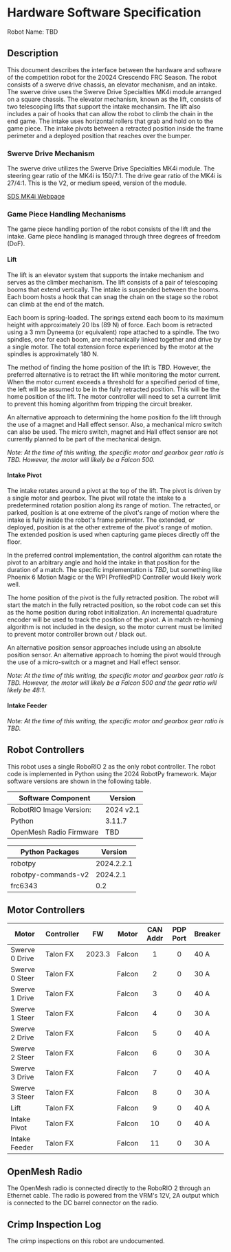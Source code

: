 # Hardware Software Specification

Robot Name: TBD

## Description

This document describes the interface between the hardware and software of the competition robot for the 20024 Crescendo FRC Season.
The robot consists of a swerve drive chassis, an elevator mechanism, and an intake.
The swerve drive uses the Swerve Drive Specialties MK4i module arranged on a square chassis.
The elevator mechanism, known as the lift, consists of two telescoping lifts that support the intake mechansim.
The lift also includes a pair of hooks that can allow the robot to climb the chain in the end game.
The intake uses horizontal rollers that grab and hold on to the game piece.
The intake pivots between a retracted position inside the frame perimeter and a deployed position that reaches over the bumper.

### Swerve Drive Mechanism

The swerve drive utilizes the Swerve Drive Specialties MK4i module.
The steering gear ratio of the MK4i is 150/7:1.
The drive gear ratio of the MK4i is 27/4:1.
This is the V2, or medium speed, version of the module.

[SDS MK4i Webpage](https://www.swervedrivespecialties.com/products/mk4i-swerve-module?variant=39598777172081)

### Game Piece Handling Mechanisms

The game piece handling portion of the robot consists of the lift and the intake.
Game piece handling is managed through three degrees of freedom (DoF).

#### Lift

The lift is an elevator system that supports the intake mechanism and serves as the climber mechanism.
The lift consists of a pair of telescoping booms that extend vertically.
The intake is suspended between the booms.
Each boom hosts a hook that can snag the chain on the stage so the robot can climb at the end of the match.

Each boom is spring-loaded.
The springs extend each boom to its maximum height with approximately 20 lbs (89 N) of force.
Each boom is retracted using a 3 mm Dyneema (or equivalent) rope attached to a spindle.
The two spindles, one for each boom, are mechanically linked together and drive by a single motor.
The total extension force experienced by the motor at the spindles is approximately 180 N.

The method of finding the home position of the lift is _TBD_.
However, the preferred alternative is to retract the lift while monitoring the motor current.
When the motor current exceeds a threshold for a specified period of time, the left will be assumed to be in the fully retracted position.
This will be the home position of the lift.
The motor controller will need to set a current limit to prevent this homing algorithm from tripping the circuit breaker.

An alternative approach to determining the home position fo the lift through the use of a magnet and Hall effect sensor.
Also, a mechanical micro switch can also be used.
The micro switch, magnet and Hall effect sensor are not currently planned to be part of the mechanical design.

_Note: At the time of this writing, the specific motor and gearbox gear ratio is TBD.
However, the motor will likely be a Falcon 500._

#### Intake Pivot

The intake rotates around a pivot at the top of the lift.
The pivot is driven by a single motor and gearbox.
The pivot will rotate the intake to a predetermined rotation position along its range of motion.
The retracted, or parked, position is at one extreme of the pivot's range of motion where the intake is fully inside the robot's frame perimeter.
The extended, or deployed, position is at the other extreme of the pivot's range of motion.
The extended position is used when capturing game pieces directly off the floor.

In the preferred control implementation, the control algorithm can rotate the pivot to an arbitrary angle and hold the intake in that position for the duration of a match. 
The specific implementation is _TBD_, but something like Phoenix 6 Motion Magic or the WPI ProfiledPID Controller would likely work well.

The home position of the pivot is the fully retracted position. 
The robot will start the match in the fully retracted position, so the robot code can set this as the home position during robot initialization.
An incremental quadrature encoder will be used to track the position of the pivot.
A in match re-homing algorithm is not included in the design, so the motor current must be limited to prevent motor controller brown out / black out.

An alternative position sensor approaches include using an absolute position sensor.
An alternative approach to homing the pivot would through the use of a micro-switch or a magnet and Hall effect sensor. 

_Note: At the time of this writing, the specific motor and gearbox gear ratio is TBD.
However, the motor will likely be a Falcon 500 and the gear ratio will likely be 48:1._

#### Intake Feeder

_Note: At the time of this writing, the specific motor and gearbox gear ratio is TBD._

## Robot Controllers

This robot uses a single RoboRIO 2 as the only robot controller.
The robot code is implemented in Python using the 2024 RobotPy framework.
Major software versions are shown in the following table.  

| Software Component      | Version    |
|-------------------------|------------|
| RobotRIO Image Version: | 2024 v2.1  |
| Python                  | 3.11.7     |
| OpenMesh Radio Firmware | TBD        |

| Python Packages         | Version    |
|-------------------------|------------|
| robotpy                 | 2024.2.2.1 |
| robotpy-commands-v2     | 2024.2.1   |
| frc6343                 | 0.2        |


## Motor Controllers

| Motor          | Controller   | FW     | Motor    | CAN Addr | PDP Port | Breaker |
|----------------|--------------|--------|----------|:--------:|:--------:|---------|
| Swerve 0 Drive | Talon FX     | 2023.3 | Falcon   |    1     |    0     | 40 A    |
| Swerve 0 Steer | Talon FX     |        | Falcon   |    2     |    0     | 30 A    |
| Swerve 1 Drive | Talon FX     |        | Falcon   |    3     |    0     | 40 A    |
| Swerve 1 Steer | Talon FX     |        | Falcon   |    4     |    0     | 30 A    |
| Swerve 2 Drive | Talon FX     |        | Falcon   |    5     |    0     | 40 A    |
| Swerve 2 Steer | Talon FX     |        | Falcon   |    6     |    0     | 30 A    |
| Swerve 3 Drive | Talon FX     |        | Falcon   |    7     |    0     | 40 A    |
| Swerve 3 Steer | Talon FX     |        | Falcon   |    8     |    0     | 30 A    |
| Lift           | Talon FX     |        | Falcon   |    9     |    0     | 40 A    |
| Intake Pivot   | Talon FX     |        | Falcon   |    10    |    0     | 40 A    |
| Intake Feeder  | Talon FX     |        | Falcon   |    11    |    0     | 30 A    |

## OpenMesh Radio

The OpenMesh radio is connected directly to the RoboRIO 2 through an Ethernet cable. The radio is powered from the
VRM's 12V, 2A output which is connected to the DC barrel connector on the radio.

## Crimp Inspection Log

The crimp inspections on this robot are undocumented.
